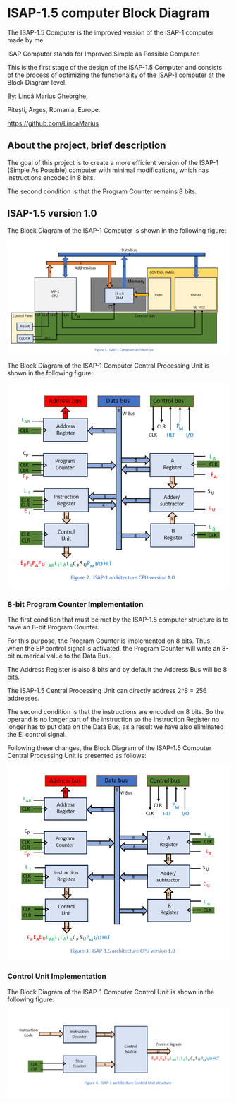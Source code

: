# ISAP-1.5 computer Block Diagram
The ISAP-1.5 Computer is the improved version of the ISAP-1 computer made by me.

ISAP Computer stands for Improved Simple as Possible Computer.

This is the first stage of the design of the ISAP-1.5 Computer and consists of the process of optimizing the functionality of the ISAP-1 computer at the Block Diagram level.

By: Lincă Marius Gheorghe,

Pitești, Argeș, Romania, Europe.

https://github.com/LincaMarius

## About the project, brief description
The goal of this project is to create a more efficient version of the ISAP-1 (Simple As Possible) computer with minimal modifications, which has instructions encoded in 8 bits.

The second condition is that the Program Counter remains 8 bits.

## ISAP-1.5 version 1.0
The Block Diagram of the ISAP-1 Computer is shown in the following figure:

![ Figure 1 ](/Pictures/Figure1.png)

The Block Diagram of the ISAP-1 Computer Central Processing Unit is shown in the following figure:

![ Figure 2 ](/Pictures/Figure2.png)

### 8-bit Program Counter Implementation
The first condition that must be met by the ISAP-1.5 computer structure is to have an 8-bit Program Counter.

For this purpose, the Program Counter is implemented on 8 bits. Thus, when the EP control signal is activated, the Program Counter will write an 8-bit numerical value to the Data Bus.

The Address Register is also 8 bits and by default the Address Bus will be 8 bits.

The ISAP-1.5 Central Processing Unit can directly address 2^8 = 256 addresses.

The second condition is that the instructions are encoded on 8 bits. So the operand is no longer part of the instruction so the Instruction Register no longer has to put data on the Data Bus, as a result we have also eliminated the EI control signal.

Following these changes, the Block Diagram of the ISAP-1.5 Computer Central Processing Unit is presented as follows:

![ Figure 3 ](/Pictures/Figure3.png)

### Control Unit Implementation
The Block Diagram of the ISAP-1 Computer Control Unit is shown in the following figure:

![ Figure 4 ](/Pictures/Figure4.png)